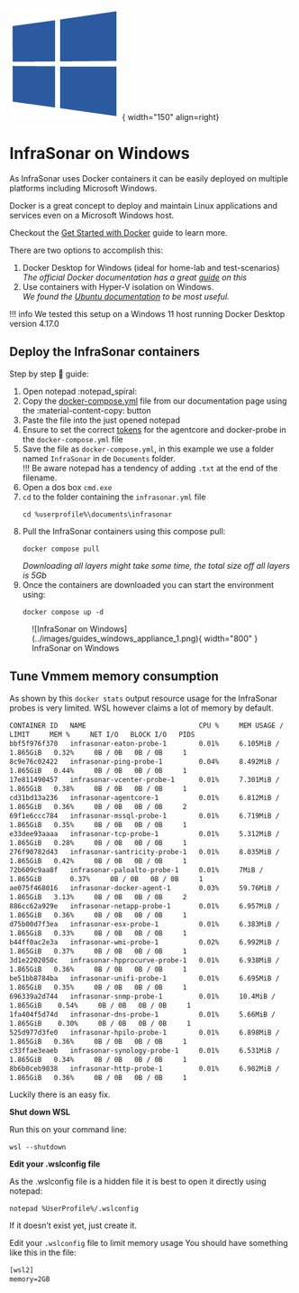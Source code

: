 ![Software Package](../../images/windows_logo.png){ width="150" align=right}

# InfraSonar on Windows

As InfraSonar uses Docker containers it can be easily deployed on multiple platforms including Microsoft Windows.

Docker is a great concept to deploy and maintain Linux applications and services even on a Microsoft Windows host.

Checkout the [Get Started with Docker](https://www.docker.com/get-started/) guide to learn more.



There are two options to accomplish this:

1. Docker Desktop for Windows (ideal for home-lab and test-scenarios)<br>
   _The official Docker documentation has a great [guide]((https://docs.docker.com/desktop/install/windows-install/)) on this_
2. Use containers with Hyper-V isolation on Windows.<br>
   _We found the [Ubuntu documentation](https://ubuntu.com/tutorials/windows-ubuntu-hyperv-containers#1-overview) to be most useful._


!!! info
    We tested this setup on a Windows 11 host running Docker Desktop version 4.17.0

## Deploy the InfraSonar containers

Step by step :feet: guide: 

1. Open notepad :notepad_spiral:
2. Copy the [docker-compose.yml](../collectors/probes/appliance/docker_compose.md) file from our documentation page using the :material-content-copy: button
3. Paste the file into the just opened notepad
4. Ensure to set the correct [tokens](../application/tokens.md) for the agentcore and docker-probe in the `docker-compose.yml` file
5. Save the file as `docker-compose.yml`, in this example we use a folder named `InfraSonar` in de `Documents` folder.<br>
   !!! Be aware notepad has a tendency of adding `.txt` at the end of the filename.
6. Open a dos box `cmd.exe`
7. `cd` to the folder containing the `infrasonar.yml` file<br>
   ```
   cd %userprofile%\documents\infrasonar
   ```
8. Pull the InfraSonar containers using this compose pull:<br>
   ```
   docker compose pull
   ```
   _Downloading all layers might take some time, the total size off all layers is 5Gb_
9. Once the containers are downloaded you can start the environment using:<br>
   ```
   docker compose up -d
   ```

<figure markdown>
  ![InfraSonar on Windows](../images/guides_windows_appliance_1.png){ width="800" }
  <figcaption>InfraSonar on Windows</figcaption>
</figure>


## Tune Vmmem memory consumption

As shown by this `docker stats` output resource usage for the InfraSonar probes is very limited.
WSL however claims a lot of memory by default.


```console title="docker stats output"
CONTAINER ID   NAME                            CPU %     MEM USAGE / LIMIT     MEM %     NET I/O   BLOCK I/O   PIDS
bbf5f976f370   infrasonar-eaton-probe-1        0.01%     6.105MiB / 1.865GiB   0.32%     0B / 0B   0B / 0B     1
8c9e76c02422   infrasonar-ping-probe-1         0.04%     8.492MiB / 1.865GiB   0.44%     0B / 0B   0B / 0B     1
17e811490457   infrasonar-vcenter-probe-1      0.01%     7.301MiB / 1.865GiB   0.38%     0B / 0B   0B / 0B     1
cd31bd13a236   infrasonar-agentcore-1          0.01%     6.812MiB / 1.865GiB   0.36%     0B / 0B   0B / 0B     2
69f1e6ccc784   infrasonar-mssql-probe-1        0.01%     6.719MiB / 1.865GiB   0.35%     0B / 0B   0B / 0B     1
e33dee93aaaa   infrasonar-tcp-probe-1          0.01%     5.312MiB / 1.865GiB   0.28%     0B / 0B   0B / 0B     1
276f90782d43   infrasonar-santricity-probe-1   0.01%     8.035MiB / 1.865GiB   0.42%     0B / 0B   0B / 0B     1
72b609c9aa8f   infrasonar-paloalto-probe-1     0.01%     7MiB / 1.865GiB       0.37%     0B / 0B   0B / 0B     1
ae075f468016   infrasonar-docker-agent-1       0.03%     59.76MiB / 1.865GiB   3.13%     0B / 0B   0B / 0B     2
886cc62a929e   infrasonar-netapp-probe-1       0.01%     6.957MiB / 1.865GiB   0.36%     0B / 0B   0B / 0B     1
d75b00d7f3ea   infrasonar-esx-probe-1          0.01%     6.383MiB / 1.865GiB   0.33%     0B / 0B   0B / 0B     1
b44ff0ac2e3a   infrasonar-wmi-probe-1          0.02%     6.992MiB / 1.865GiB   0.37%     0B / 0B   0B / 0B     1
3d1e2202050c   infrasonar-hpprocurve-probe-1   0.01%     6.938MiB / 1.865GiB   0.36%     0B / 0B   0B / 0B     1
be51bb8784ba   infrasonar-unifi-probe-1        0.01%     6.695MiB / 1.865GiB   0.35%     0B / 0B   0B / 0B     1
696339a2d744   infrasonar-snmp-probe-1         0.01%     10.4MiB / 1.865GiB    0.54%     0B / 0B   0B / 0B     1
1fa404f5d74d   infrasonar-dns-probe-1          0.01%     5.66MiB / 1.865GiB    0.30%     0B / 0B   0B / 0B     1
525d977d3fe0   infrasonar-hpilo-probe-1        0.01%     6.898MiB / 1.865GiB   0.36%     0B / 0B   0B / 0B     1
c33ffae3eaeb   infrasonar-synology-probe-1     0.01%     6.531MiB / 1.865GiB   0.34%     0B / 0B   0B / 0B     1
8b6b0ceb9038   infrasonar-http-probe-1         0.01%     6.902MiB / 1.865GiB   0.36%     0B / 0B   0B / 0B     1
```

Luckily there is an easy fix.

**Shut down WSL**

Run this on your command line:
```
wsl --shutdown
```

**Edit your .wslconfig file**

As the .wslconfig file is a hidden file it is best to open it directly using notepad:
```
notepad %UserProfile%/.wslconfig
```

If it doesn’t exist yet, just create it.

Edit your `.wslconfig` file to limit memory usage
You should have something like this in the file:

```
[wsl2]
memory=2GB
```